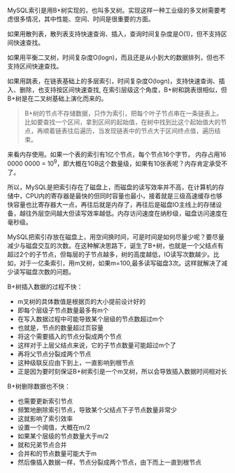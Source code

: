 MySQL索引是用B+树实现的，也叫多叉树。实现这样一种工业级的多叉树需要考虑很多情况，其中性能、空间、时间是很重要的方面。

如果用散列表，散列表支持快速查询、插入，查询时间复杂度是O(1)，但不支持区间快速查找。

如果用平衡二叉树，时间复杂度O(logn)，而且还是从小到大的数据排列，但也不支持区间快速查找。

如果用跳表，在链表基础上的多层索引，时间复杂度O(logn)，支持快速查询、插入、删除，也支持按区间快速查找, 在索引层级这个角度，B+树和跳表很相似，但B+树是在二叉树基础上演化而来的。

> B+树的节点不存储数据，只作为索引，把每个叶子节点串在一条链表上。比如要查找一个区间，拿到区间的起始值，在树中找到比这个起始值大的节点，再顺着链表往后遍历，当发现链表中的节点大于区间终点值，遍历结束。

来看内存使用。如果一个表的索引有1亿个节点，每个节点16个字节， 内存占用16 0000 0000 = 10<sup>9</sup>，即大概在1GB这个数量级，如果有10张表呢？内存肯定承受不了。

所以，MySQL是把索引存在了磁盘上，而磁盘的读写效率并不高，在计算机的存储中，CPU内的寄存器是最快的但同时容量也最小，接着就是三级高速缓存也够快容量也比寄存器大一点，再往后就是内存了，再往后是磁盘IO主线上的存储设备，越往外层空间越大但读写效率越低。内存访问速度在纳秒级，磁盘访问速度在毫秒级。

MySQL把索引存放在磁盘上，用空间换时间，可是时间是如何尽量少呢？要尽量减少与磁盘交互的次数。在这种解决思路下，诞生了B+树，也就是一个父结点有超过2个的子节点，但每层的子节点越多，树的高度越低，IO读写次数越少。比如，对于一亿条索引，用m叉树，如果m=100,最多读写磁盘3次。这样就解决了减少读写磁盘次数的问题。

B+树插入数据的过程不快：

- m叉树的具体数值是根据页的大小提前设计好的
- 即每个层级子节点数量最多有m个
- 在写入数据过程中可能导致某个层级的节点数超过m个
- 也就是，节点的数量超过页容量
- 将这个需要插入的节点分裂成两个节点
- 这样对于上层父结点来说，它的子节点数量可能超过m个了
- 再将父节点分裂成两个节点
- 这种级联反应由下到上，一直影响到根节点
- 正是因为要时刻保证B+树索引是一个m叉树，所以会导致插入数据时间相对长

B+树删除数据也不快：

- 也需要更新索引节点
- 频繁地删除索引节点，导致某个父结点下子节点数量非常少
- 这就影响了索引效率
- 设置一个阈值，大概在m/2
- 如果某个层级的节点数量大于m/2
- 就和兄弟节点合并
- 合并和的节点数量可能大于m
- 然后像插入数据一样，节点分裂成两个节点，由下而上一直到根节点



